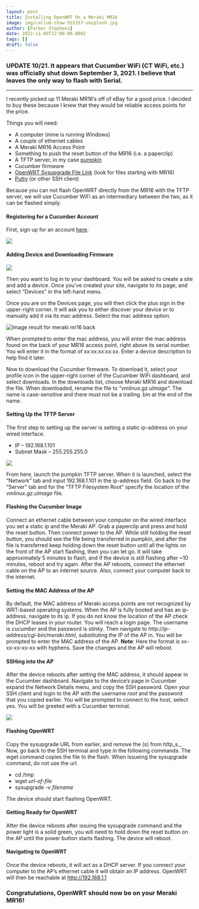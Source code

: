 ```yaml
---
layout: post
title: Installing OpenWRT On a Meraki MR16
image: img/callum-shaw-555357-unsplash.jpg
author: [Parker Stephens]
date: 2022-11-09T12:00:00.000Z
tags: []
draft: false
---
```


### UPDATE 10/21. It appears that Cucumber WiFi (CT WiFi, etc.) was officially shut down September 3, 2021. I believe that leaves the only way to flash with Serial.

----------

I recently picked up 11 Meraki MR16’s off of eBay for a good price. I decided to buy these because I knew that they would be reliable access points for the price.

Things you will need:

-   A computer (mine is running Windows)
-   A couple of ethernet cables
-   A Meraki MR16 Access Point
-   Something to push the reset button of the MR16 (i.e. a paperclip)
-   A TFTP server, in my case  [pumpkin](https://www.softpedia.com/get/Internet/Servers/Other-Servers/PumpKIN.shtml)
-   Cucumber firmware
-   [OpenWRT Sysupgrade File Link](https://downloads.openwrt.org/releases/18.06.4/targets/ar71xx/generic/)  (look for files starting with MR16)
-   [Putty](https://www.chiark.greenend.org.uk/~sgtatham/putty/)  (or other SSH client)

Because you can not flash OpenWRT directly from the MR16 with the TFTP server, we will use Cucumber WiFi as an intermediary between the two, as it can be flashed simply.

#### Registering for a Cucumber Account

First, sign up for an account  [here](https://dashboard.ctapp.io/?_ga=2.28667004.1364041095.1573240743-1889837869.1573240743#/create).

![](https://ghost.parkercs.tech/content/images/wordpress/2019/11/image.png)

#### Adding Device and Downloading Firmware

![](https://ghost.parkercs.tech/content/images/wordpress/2019/11/image-1.png)

Then you want to log in to your dashboard. You will be asked to create a site and add a device. Once you’ve created your site, navigate to its page, and select “Devices” in the left-hand menu.

Once you are on the Devices page, you will then click the plus sign in the upper-right corner. It will ask you to either discover your device or to manually add it via its mac address. Select the mac address option.

![Image result for meraki mr16 back](https://s3.amazonaws.com/helpscout.net/docs/assets/565c910d90336053e408db48/images/567951f59033603f7da2ac95/file-FI1atV7ftG.jpg)

When prompted to enter the mac address, you will enter the mac address found on the back of your MR16 access point, right above its serial number. You will enter it in the format of xx:xx:xx:xx:xx. Enter a device description to help find it later.

Now to download the Cucumber firmware. To download it, select your profile icon in the upper-right corner of the Cucumber WiFi dashboard, and select downloads. In the downloads list, choose Meraki MR16 and download the file. When downloaded, rename the file to “_vmlinux.gz.uImage_“. The name is case-sensitive and there must not be a trailing .bin at the end of the name.

#### Setting Up the TFTP Server

The first step to setting up the server is setting a static ip-address on your wired interface.

-   IP – 192.168.1.101
-   Subnet Mask – 255.255.255.0

![](https://ghost.parkercs.tech/content/images/wordpress/2019/11/image-2.png)

From here, launch the pumpkin TFTP server. When it is launched, select the “Network” tab and input 192.168.1.101 in the ip-address field. Go back to the “Server” tab and for the “TFTP Filesystem Root” specify the location of the  _vmlinux.gz.uImage_ file.

#### Flashing the Cucumber Image

Connect an ethernet cable between your computer on the wired interface you set a static ip and the Meraki AP. Grab a paperclip and press and hold the reset button. Then connect power to the AP. While still holding the reset button, you should see the file being transferred in pumpkin, and after the file is transferred keep holding down the reset button until all the lights on the front of the AP start flashing, then you can let go. It will take approximately 5 minutes to flash, and if the device is still flashing after ~10 minutes, reboot and try again. After the AP reboots, connect the ethernet cable on the AP to an internet source. Also, connect your computer back to the internet.

#### Setting the MAC Address of the AP

By default, the MAC address of Meraki access points are not recognized by WRT-based operating systems. When the AP is fully booted and has an ip-address, navigate to its ip. If you do not know the location of the AP check the DHCP leases in your router. You will reach a login page. The username is  _cucumber_  and the password is  _stinky_. Then navigate to http://_ip-address/cgi-bin/meraki.html_, substituting the IP of the AP in. You will be prompted to enter the MAC address of the AP.  **Note**: Here the format is xx-xx-xx-xx-xx with hyphens. Save the changes and the AP will reboot.

#### SSHing into the AP

After the device reboots after setting the MAC address, it should appear in the Cucumber dashboard. Navigate to the device’s page in Cucumber expand the Network Details menu, and copy the SSH password. Open your SSH client and login to the AP with the username _root_  and the password that you copied earlier. You will be prompted to connect to the host, select yes. You will be greeted with a Cucumber terminal.

![](https://ghost.parkercs.tech/content/images/wordpress/2019/11/image-3.png)

#### Flashing OpenWRT

Copy the sysupgrade URL from earlier, and remove the (s) from http_s._ Now, go back to the SSH terminal and type in the following commands. The wget command copies the file to the flash. When issueing the sysupgrade command, do not use the url.

-   cd /tmp
-   wget  _url-of-file_
-   sysupgrade -v  _filename_

The device should start flashing OpenWRT.

#### Getting Ready for OpenWRT

After the device reboots after issuing the sysupgrade command and the power light is a solid green, you will need to hold down the reset button on the AP until the power button starts flashing. The device will reboot.

#### Navigating to OpenWRT

Once the device reboots, it will act as a DHCP server. If you connect your computer to the AP’s ethernet cable it will obtain an IP address. OpenWRT will then be reachable at http://192.168.1.1

### Congratulations, OpenWRT should now be on your Meraki MR16!